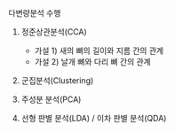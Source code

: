 다변량분석 수행

1. 정준상관분석(CCA)
   - 가설 1) 새의 뼈의 길이와 지름 간의 관계
   - 가설 2)  날개 뼈와 다리 뼈 간의 관계  

2. 군집분석(Clustering)
3. 주성분 분석(PCA)
4. 선형 판별 분석(LDA) / 이차 판별 분석(QDA)
